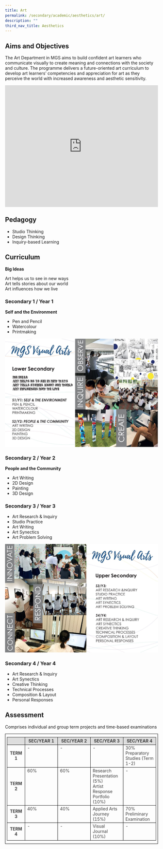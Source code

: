 ```yaml
---
title: Art
permalink: /secondary/academic/aesthetics/art/
description: ""
third_nav_title: Aesthetics
---
```

## Aims and Objectives

The Art Department in MGS aims to build confident art learners who communicate visually to create meaning and connections with the society and culture. The programme delivers a future-oriented art curriculum to develop art learners’ competencies and appreciation for art as they perceive the world with increased awareness and aesthetic sensitivity.

<div style="width:100%; height:400px">
  <iframe class="ive_eobj_center" allowfullscreen="" frameborder="0" src="https://www.youtube.com/embed/CA77VX-84so" height="100%" width="100%">
  </iframe>
</div>


## Pedagogy

* Studio Thinking 
* Design Thinking
* Inquiry-based Learning
  

## Curriculum

**Big Ideas**

Art helps us to see in new ways  <br>
Art tells stories about our world  <br>
Art influences how we live  
  

### Secondary 1 / Year 1

**Self and the Environment**

* Pen and Pencil  
* Watercolour  
* Printmaking

![](/images/Secondary/art1.jpg)
		 
### Secondary 2 / Year 2

**People and the Community**
* Art Writing  
* 2D Design  
* Painting  
* 3D Design 
  

### Secondary 3 / Year 3

* Art Research & Inquiry  
* Studio Practice  
* Art Writing  
* Art Synectics  
* Art Problem Solving

![](/images/Secondary/art2.jpg)


### Secondary 4 / Year 4

* Art Research & Inquiry  
* Art Synectics  
* Creative Thinking  
* Technical Processes  
* Composition & Layout  
* Personal Responses


## Assessment

Comprises individual and group term projects and time-based examinations

<style type="text/css">
.tg {
	border-color: black;
	border-style: solid;
	border-width: 1px;
	color: #3D3D3D;
	padding: 10px 5px;
	width: 100%;
}
.tg td {
	overflow: hidden;
	word-break: normal;
}
.tg th {
	background-color: #DDD;
	border-color: black;
	border-style: solid;
	border-width: 1px;
	color: #3D3D3D;
	font-weight: bold;
}
.tg .tr-norm {
	border-color: black;
	border-style: solid;
	border-width: 1px;
	text-align: left;
	vertical-align: top;
}
.tg .tr-header {
	border-color: black;
	border-style: solid;
	border-width: 1px;
	color: #3D3D3D;
	font-weight: bold;
	text-align: center;
	vertical-align: middle;
}
</style>

<table class="tg">
  <thead>
    <tr>
      <th width="12%" class="tr-header">&nbsp;</th>
      <th width="22%" class="tr-header">SEC/YEAR 1</th>
      <th width="22%" class="tr-header">SEC/YEAR 2</th>
      <th width="22%" class="tr-header">SEC/YEAR 3</th>
      <th width="22%" class="tr-header">SEC/YEAR 4</th>
    </tr>
  </thead>
  <tbody>
    <tr>
      <td width="12%" class="tr-header">TERM 1</td>
      <td width="22%" class="tr-norm">-</td>
      <td width="22%" class="tr-norm">-</td>
      <td width="22%" class="tr-norm">-</td>
      <td width="22%" class="tr-norm">30% Preparatory Studies (Term 1-2)</td>
    </tr>
    <tr>
      <td width="12%" class="tr-header">TERM 2</td>
      <td width="22%" class="tr-norm">60%</td>
      <td width="22%" class="tr-norm">60%</td>
      <td width="22%" class="tr-norm">Research Presentation (5%)<br>
      Artist Response Portfolio (10%)</td>
      <td width="22%" class="tr-norm">-</td>
    </tr>
    <tr>
      <td width="12%" class="tr-header">TERM 3</td>
      <td width="22%" class="tr-norm">40%</td>
      <td width="22%" class="tr-norm">40%</td>
      <td width="22%" class="tr-norm">Applied Arts Journey (15%)</td>
      <td width="22%" class="tr-norm">70%<br>
      Preliminary Examination</td>
    </tr>
    <tr>
      <td width="12%" class="tr-header">TERM 4</td>
      <td width="22%" class="tr-norm">-</td>
      <td width="22%" class="tr-norm">-</td>
      <td width="22%" class="tr-norm">Visual Journal (10%)</td>
      <td width="22%" class="tr-norm">-</td>
    </tr>
  </tbody>
</table>